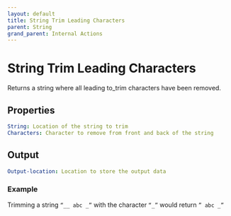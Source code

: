 ```yaml
---
layout: default
title: String Trim Leading Characters
parent: String
grand_parent: Internal Actions
---
```

# String Trim Leading Characters
Returns a string where all leading to_trim characters have been removed.

## Properties
```yaml
String: Location of the string to trim
Characters: Character to remove from front and back of the string
```

## Output
```yaml
Output-location: Location to store the output data
```

### Example
Trimming a string `“__ abc _”` with the character `“_”` would return `” abc _”`
